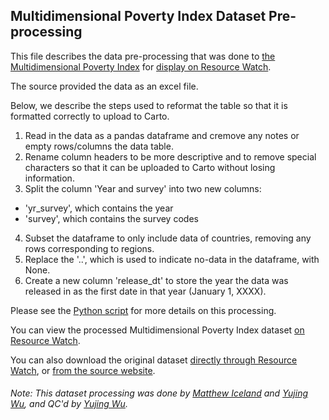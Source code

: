 ## Multidimensional Poverty Index Dataset Pre-processing
This file describes the data pre-processing that was done to [the Multidimensional Poverty Index](http://hdr.undp.org/en/2020-MPI) for [display on Resource Watch](https://resourcewatch.org/data/explore/d3486db9-5da4-4aee-a363-f71b643a7ce1).

The source provided the data as an excel file.

Below, we describe the steps used to reformat the table so that it is formatted correctly to upload to Carto.

1. Read in the data as a pandas dataframe and cremove any notes or empty rows/columns the data table.
2. Rename column headers to be more descriptive and to remove special characters so that it can be uploaded to Carto without losing information.
3. Split the column 'Year and survey' into two new columns:
  - 'yr_survey', which contains the year
  - 'survey', which contains the survey codes
4. Subset the dataframe to only include data of countries, removing any rows corresponding to regions.
5. Replace the '..', which is used to indicate no-data in the dataframe, with None.
6. Create a new column 'release_dt' to store the year the data was released in as the first date in that year (January 1, XXXX).

Please see the [Python script](https://github.com/resource-watch/data-pre-processing/blob/master/soc_006_rw1_multidimensional_poverty_index/soc_006_rw1_multidimensional_poverty_index_processing.py) for more details on this processing.

You can view the processed Multidimensional Poverty Index dataset [on Resource Watch](https://resourcewatch.org/data/explore/d3486db9-5da4-4aee-a363-f71b643a7ce1).

You can also download the original dataset [directly through Resource Watch](https://wri-public-data.s3.amazonaws.com/resourcewatch/soc_006_rw1_multidimensional_poverty_index.zip), or [from the source website](http://hdr.undp.org/en/2020-MPI).

###### Note: This dataset processing was done by [Matthew Iceland](https://github.com/miceland2) and [Yujing Wu](https://www.wri.org/profile/yujing-wu), and QC'd by [Yujing Wu](https://www.wri.org/profile/yujing-wu).
